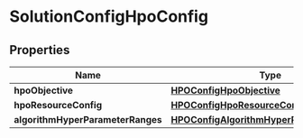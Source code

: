 

# SolutionConfigHpoConfig


## Properties

| Name | Type | Description | Notes |
|------------ | ------------- | ------------- | -------------|
|**hpoObjective** | [**HPOConfigHpoObjective**](HPOConfigHpoObjective.md) |  |  [optional] |
|**hpoResourceConfig** | [**HPOConfigHpoResourceConfig**](HPOConfigHpoResourceConfig.md) |  |  [optional] |
|**algorithmHyperParameterRanges** | [**HPOConfigAlgorithmHyperParameterRanges**](HPOConfigAlgorithmHyperParameterRanges.md) |  |  [optional] |



